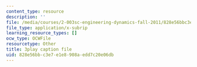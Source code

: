 ```yaml
---
content_type: resource
description: ''
file: /media/courses/2-003sc-engineering-dynamics-fall-2011/828e56bbc3e7e1e8908aedd7c20e06db_OxcCPTc_bXw.srt
file_type: application/x-subrip
learning_resource_types: []
ocw_type: OCWFile
resourcetype: Other
title: 3play caption file
uid: 828e56bb-c3e7-e1e8-908a-edd7c20e06db
---
```

